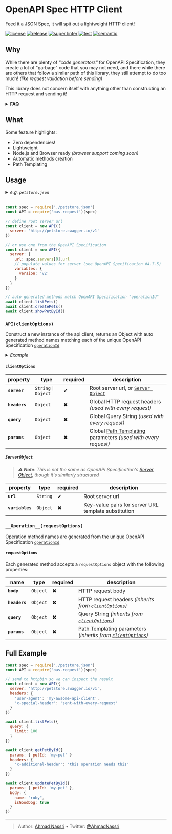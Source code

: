 # OpenAPI Spec HTTP Client

Feed it a JSON Spec, it will spit out a lightweight HTTP client!

[![license][license-img]][license-url]
[![release][release-img]][release-url]
[![super linter][super-linter-img]][super-linter-url]
[![test][test-img]][test-url]
[![semantic][semantic-img]][semantic-url]

## Why

While there are plenty of *"code generators"* for OpenAPI Specification, they create a lot of "garbage" code that you may not need,
and there while there are others that follow a similar path of this library, they still attempt to do too much! *(like request validation before sending)*

This library does not concern itself with anything other than constructing an HTTP request and sending it!

<details>
  <summary><strong>FAQ</strong></summary>

-   **Why no validation?**  
    You should rely on validation & sanitation at the source of truth: *The API server itself!*

-   **YAML Support?**  
    This package **does not** natively support OpenAPI Specification YAML format, but you can easily convert to JSON before calling `oas-rqeuest`

        <details>
          <summary>Example</summary>

          ###### using [`YAML`](https://www.npmjs.com/package/yaml)

          ```js
          const YAML = require('yaml')
          const { readFile } = require('fs/promises')

          const file = await readFile('openapi.yml', 'utf8')
          
          const spec = YAML.parse(file)

          const API = require('oas-request')(spec)
          ```

          ###### using [`apidevtools/swagger-cli`](https://www.npmjs.com/package/@apidevtools/swagger-cli)
          
          ```bash
          npx apidevtools/swagger-cli bundle spec/openapi.yml --outfile spec.json
          ```
        </details>

    </details>

## What

Some feature highlights:

-   Zero dependencies!
-   Lightweight
-   Node.js and Browser ready *(browser support coming soon)*
-   Automatic methods creation
-   Path Templating

## Usage

<details>
<summary><em>e.g. <code>petstore.json</code></em></summary>

``` json
{
  "openapi": "3.0.0",
  "info": {
    "version": "1.0.0",
    "title": "Swagger Petstore"
  },
  "servers": [
    {
      "url": "http://petstore.swagger.io/{version}",
      "variables": {
        "version": {
          "description": "api version",
          "default": "v1"
        }
      }
    }
  ],
  "paths": {
    "/pets": {
      "get": {
        "operationId": "listPets",
        "parameters": [
          {
            "name": "limit",
            "in": "query",
            "description": "How many items to return at one time (max 100)",
            "required": false,
            "schema": {
              "type": "integer",
              "format": "int32"
            }
          }
        ],
        "responses": {
          "200": {
            "description": "A paged array of pets",
            "content": {
              "application/json": {
                "schema": {
                  "$ref": "#/components/schemas/Pets"
                }
              }
            }
          }
        }
      },
      "post": {
        "operationId": "createPets",
        "responses": {
          "201": {
            "description": "Null response"
          }
        }
      }
    },
    "/pets/{petId}": {
      "get": {
        "operationId": "showPetById",
        "parameters": [
          {
            "name": "petId",
            "in": "path",
            "required": true,
            "schema": {
              "type": "string"
            }
          }
        ],
        "responses": {
          "200": {
            "description": "Expected response to a valid request",
            "content": {
              "application/json": {
                "schema": {
                  "$ref": "#/components/schemas/Pet"
                }
              }
            }
          }
        }
      }
    }
  },
  "components": {
    "schemas": {
      "Pet": {
        "type": "object",
        "required": [
          "id",
          "name"
        ],
        "properties": {
          "id": {
            "type": "integer",
            "format": "int64"
          },
          "name": {
            "type": "string"
          },
          "tag": {
            "type": "string"
          }
        }
      },
      "Pets": {
        "type": "array",
        "items": {
          "$ref": "#/components/schemas/Pet"
        }
      }
    }
  }
}
```

</details>

<br/>

``` js
const spec = require('./petstore.json')
const API = require('oas-request')(spec)

// define root server url
const client = new API({
  server: 'http://petstore.swagger.io/v1'
})

// or use one from the OpenAPI Specification
const client = new API({
  server: {
    url: spec.servers[0].url
    // populate values for server (see OpenAPI Specification #4.7.5)
    variables: {
      version: 'v2'
    }
  }
})

// auto generated methods match OpenAPI Specification "operationId"
await client.listPets()
await client.createPets()
await client.showPetById()
```

### `API(clientOptions)`

Construct a new instance of the api client, returns an Object with auto generated method names matching each of the unique OpenAPI Specification [`operationId`][]

<details>
<summary><em>Example</em></summary>

###### `spec.json`

``` json
{
  ...
  "paths": {
    "/pets": {
      "get": {
        "operationId": "listPets",
        ...
      },
      "post": {
        "operationId": "createPets",
        ...
      }
    },
    "/pets/{petId}": {
      "get": {
        "operationId": "showPetById",
        ...
      }
    }
  }
}
```

###### `app.js`

``` js
const spec = require('./spec.json')
const API = require('oas-request')(spec)

// define root server url
const client = new API({ server: 'http://petstore.swagger.io/v1' })

// auto generated methods match OpenAPI Specification "operationId"
await client.listPets()
await client.createPets()
await client.showPetById()
```

</details>

#### `clientOptions`

| property      | type             | required | description                                                       |
|---------------|------------------|----------|-------------------------------------------------------------------|
| **`server`**  | `String｜Object` | ✔        | Root server url, or [`Server Object`][]                           |
| **`headers`** | `Object`         | ✖        | Global HTTP request headers *(used with every request)*           |
| **`query`**   | `Object`         | ✖        | Global Query String *(used with every request)*                   |
| **`params`**  | `Object`         | ✖        | Global [Path Templating][] parameters *(used with every request)* |

##### `ServerObject`

> ***⚠️ Note**: This is not the same as OpenAPI Specification's [Server Object][], though it's similarly structured*

| property        | type     | required | description                                          |
|-----------------|----------|----------|------------------------------------------------------|
| **`url`**       | `String` | ✔        | Root server url                                      |
| **`variables`** | `Object` | ✖        | Key-value pairs for server URL template substitution |

### `__Operation__(requestOptions)`

Operation method names are generated from the unique OpenAPI Specification [`operationId`][]

#### `requestOptions`

Each generated method accepts a `requestOptions` object with the following properties:

| name          | type     | required | description                                                          |
|---------------|----------|----------|----------------------------------------------------------------------|
| **`body`**    | `Object` | ✖        | HTTP request body                                                    |
| **`headers`** | `Object` | ✖        | HTTP request headers *(inherits from [`clientOptions`][])*           |
| **`query`**   | `Object` | ✖        | Query String *(inherits from [`clientOptions`][])*                   |
| **`params`**  | `Object` | ✖        | [Path Templating][] parameters *(inherits from [`clientOptions`][])* |

## Full Example

``` js
const spec = require('./petstore.json')
const API = require('oas-request')(spec)

// send to httpbin so we can inspect the result
const client = new API({
  server: 'http://petstore.swagger.io/v1',
  headers: {
    'user-agent': 'my-awsome-api-client',
    'x-special-header': 'sent-with-every-request'
  }
})

await client.listPets({
  query: {
    limit: 100
  }
})

await client.getPetById({
  params: { petId: 'my-pet' }
  headers: {
    'x-additional-header': 'this operation needs this'
  }
})

await client.updatePetById({
  params: { petId: 'my-pet' },
  body: {
    name: "ruby",
    isGoodDog: true
  }
})
```

  [`operationId`]: http://spec.openapis.org/oas/v3.0.3#operation-object
  [`Server Object`]: #server-object
  [Path Templating]: http://spec.openapis.org/oas/v3.0.3#path-templating
  [Server Object]: http://spec.openapis.org/oas/v3.0.3#server-object
  [`clientOptions`]: #clientoptions

----
> Author: [Ahmad Nassri](https://www.ahmadnassri.com/) &bull;
> Twitter: [@AhmadNassri](https://twitter.com/AhmadNassri)

[license-url]: LICENSE
[license-img]: https://badgen.net/github/license/ahmadnassri/node-oas-request

[release-url]: https://github.com/ahmadnassri/node-oas-request/releases
[release-img]: https://badgen.net/github/release/ahmadnassri/node-oas-request

[super-linter-url]: https://github.com/ahmadnassri/node-oas-request/actions?query=workflow%3Asuper-linter
[super-linter-img]: https://github.com/ahmadnassri/node-oas-request/workflows/super-linter/badge.svg

[test-url]: https://github.com/ahmadnassri/node-oas-request/actions?query=workflow%3Atest
[test-img]: https://github.com/ahmadnassri/node-oas-request/workflows/test/badge.svg

[semantic-url]: https://github.com/ahmadnassri/node-oas-request/actions?query=workflow%3Arelease
[semantic-img]: https://badgen.net/badge/📦/semantically%20released/blue
